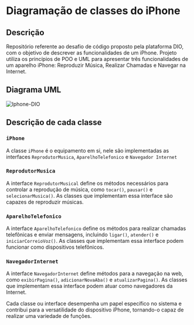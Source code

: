 # Diagramação de classes do iPhone

## Descrição

Repositório referente ao desafio de código proposto pela plataforma DIO, com o objetivo de descrever as funcionalidades de um iPhone. Projeto utiliza os princípios de POO e UML para apresentar três funcionalidades de um aparelho iPhone: Reproduzir Música, Realizar Chamadas e Navegar na Internet.

## Diagrama UML

![Iphone-DIO](https://github.com/Pely001/iphone-dio/assets/112733794/f7ba6ecf-eb2b-4362-bfde-c9de4058941e)

## Descrição de cada classe

### `iPhone`
A classe `iPhone` é o equipamento em si, nele são implementadas as interfaces `ReprodutorMusica`, `AparelhoTelefonico` e `Navegador Internet`

### `ReprodutorMusica`

A interface `ReprodutorMusical` define os métodos necessários para controlar a reprodução de música, como `tocar()`, `pausar()` e `selecionarMusica()`. As classes que implementam essa interface são capazes de reproduzir músicas.

### `AparelhoTelefonico`

A interface `AparelhoTelefonico` define os métodos para realizar chamadas telefônicas e enviar mensagens, incluindo `ligar()`, `atender()` e `iniciarCorreioVoz()`. As classes que implementam essa interface podem funcionar como dispositivos telefônicos.

### `NavegadorInternet`

A interface `NavegadorInternet` define métodos para a navegação na web, como `exibirPagina()`, `adicionarNovaAba()` e `atualizarPagina()`. As classes que implementam essa interface podem atuar como navegadores da Internet.

Cada classe ou interface desempenha um papel específico no sistema e contribui para a versatilidade do dispositivo iPhone, tornando-o capaz de realizar uma variedade de funções.
